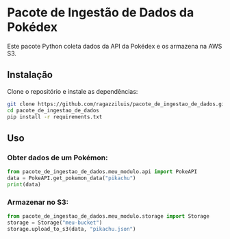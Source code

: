 # Pacote de Ingestão de Dados da Pokédex

Este pacote Python coleta dados da API da Pokédex e os armazena na AWS S3.

## Instalação

Clone o repositório e instale as dependências:

```bash
git clone https://github.com/ragazziluis/pacote_de_ingestao_de_dados.git
cd pacote_de_ingestao_de_dados
pip install -r requirements.txt

```

## Uso

### Obter dados de um Pokémon:

```python
from pacote_de_ingestao_de_dados.meu_modulo.api import PokeAPI
data = PokeAPI.get_pokemon_data("pikachu")
print(data)

```

### Armazenar no S3:

```python
from pacote_de_ingestao_de_dados.meu_modulo.storage import Storage
storage = Storage("meu-bucket")
storage.upload_to_s3(data, "pikachu.json")

```
